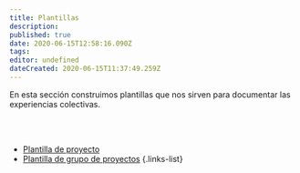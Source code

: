 ```yaml
---
title: Plantillas
description: 
published: true
date: 2020-06-15T12:58:16.090Z
tags: 
editor: undefined
dateCreated: 2020-06-15T11:37:49.259Z
---
```


En esta sección construimos plantillas que nos sirven para documentar las experiencias colectivas.

<br>

<br>

- [Plantilla de proyecto](https://copinchapedia.copincha.org/es/Plantillas/Proyecto)
- [Plantilla de grupo de proyectos](https://copinchapedia.copincha.org/es/Plantillas/GrupoProyectos)
{.links-list}






